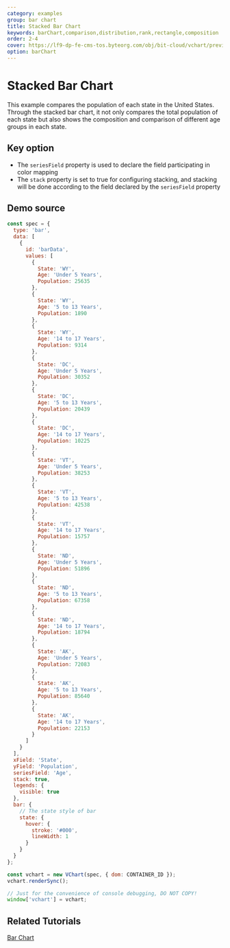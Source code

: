 ```yaml
---
category: examples
group: bar chart
title: Stacked Bar Chart
keywords: barChart,comparison,distribution,rank,rectangle,composition
order: 2-4
cover: https://lf9-dp-fe-cms-tos.byteorg.com/obj/bit-cloud/vchart/preview/bar-chart/stack-column.png
option: barChart
---
```


# Stacked Bar Chart

This example compares the population of each state in the United States. Through the stacked bar chart, it not only compares the total population of each state but also shows the composition and comparison of different age groups in each state.

## Key option

- The `seriesField` property is used to declare the field participating in color mapping
- The `stack` property is set to true for configuring stacking, and stacking will be done according to the field declared by the `seriesField` property

## Demo source

```javascript livedemo
const spec = {
  type: 'bar',
  data: [
    {
      id: 'barData',
      values: [
        {
          State: 'WY',
          Age: 'Under 5 Years',
          Population: 25635
        },
        {
          State: 'WY',
          Age: '5 to 13 Years',
          Population: 1890
        },
        {
          State: 'WY',
          Age: '14 to 17 Years',
          Population: 9314
        },
        {
          State: 'DC',
          Age: 'Under 5 Years',
          Population: 30352
        },
        {
          State: 'DC',
          Age: '5 to 13 Years',
          Population: 20439
        },
        {
          State: 'DC',
          Age: '14 to 17 Years',
          Population: 10225
        },
        {
          State: 'VT',
          Age: 'Under 5 Years',
          Population: 38253
        },
        {
          State: 'VT',
          Age: '5 to 13 Years',
          Population: 42538
        },
        {
          State: 'VT',
          Age: '14 to 17 Years',
          Population: 15757
        },
        {
          State: 'ND',
          Age: 'Under 5 Years',
          Population: 51896
        },
        {
          State: 'ND',
          Age: '5 to 13 Years',
          Population: 67358
        },
        {
          State: 'ND',
          Age: '14 to 17 Years',
          Population: 18794
        },
        {
          State: 'AK',
          Age: 'Under 5 Years',
          Population: 72083
        },
        {
          State: 'AK',
          Age: '5 to 13 Years',
          Population: 85640
        },
        {
          State: 'AK',
          Age: '14 to 17 Years',
          Population: 22153
        }
      ]
    }
  ],
  xField: 'State',
  yField: 'Population',
  seriesField: 'Age',
  stack: true,
  legends: {
    visible: true
  },
  bar: {
    // The state style of bar
    state: {
      hover: {
        stroke: '#000',
        lineWidth: 1
      }
    }
  }
};

const vchart = new VChart(spec, { dom: CONTAINER_ID });
vchart.renderSync();

// Just for the convenience of console debugging, DO NOT COPY!
window['vchart'] = vchart;
```

## Related Tutorials

[Bar Chart](link)
